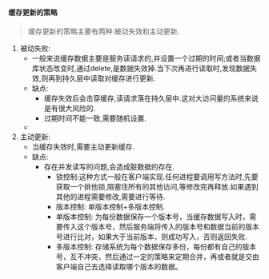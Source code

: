 #### 缓存更新的策略

> 缓存更新的策略主要有两种:被动失效和主动更新.

1. 被动失败:
   * 一般来说缓存数据主要是服务读请求的,并设置一个过期的时间;或者当数据库状态改变时,通过delete,是数据失效掉.当下次再进行读取时,发现数据失效,则再到持久层中读取对缓存进行更新.
   * 缺点: 
     * 缓存失效后会击穿缓存,读请求落在持久层中.这对大访问量的系统来说是有很大风险的.
     * 过期时间不能一致,需要随机设置.
   * ​
2. 主动更新:
   * 当缓存失效时,需要主动更新缓存.
   * 缺点:
     * 存在并发读写的问题,会造成脏数据的存在.
       * 锁控制:这种方式一般在客户端实现.任何进程要调用写方法时,先要获取一个排他锁,阻塞住所有的其他访问,等修改完再释放.如果遇到其他的进程需要修改,需要进行等待.
       * 版本控制: 单版本控制+多版本控制.
       * 单版本控制: 为每份数据保存一个版本号，当缓存数据写入时，需要传入这个版本号，然后服务端将传入的版本号和数据当前的版本号进行比对，如果大于当前版本，则成功写入，否则返回失败.
       * 多版本控制: 存储系统为每个数据保存多份，每份都有自己的版本号，互不冲突，然后通过一定的策略来定期合并，再或者就是交由客户端自己去选择读取哪个版本的数据。